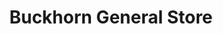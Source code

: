 ---
title: "Buckhorn General Store"
url: /fuquay-varina/buckhorn-general-store/
shop: convenience
---
